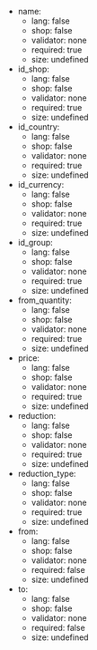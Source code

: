  * name:
    * lang: false
    * shop: false
    * validator: none
    * required: true
    * size: undefined
 * id_shop:
    * lang: false
    * shop: false
    * validator: none
    * required: true
    * size: undefined
 * id_country:
    * lang: false
    * shop: false
    * validator: none
    * required: true
    * size: undefined
 * id_currency:
    * lang: false
    * shop: false
    * validator: none
    * required: true
    * size: undefined
 * id_group:
    * lang: false
    * shop: false
    * validator: none
    * required: true
    * size: undefined
 * from_quantity:
    * lang: false
    * shop: false
    * validator: none
    * required: true
    * size: undefined
 * price:
    * lang: false
    * shop: false
    * validator: none
    * required: true
    * size: undefined
 * reduction:
    * lang: false
    * shop: false
    * validator: none
    * required: true
    * size: undefined
 * reduction_type:
    * lang: false
    * shop: false
    * validator: none
    * required: true
    * size: undefined
 * from:
    * lang: false
    * shop: false
    * validator: none
    * required: false
    * size: undefined
 * to:
    * lang: false
    * shop: false
    * validator: none
    * required: false
    * size: undefined
